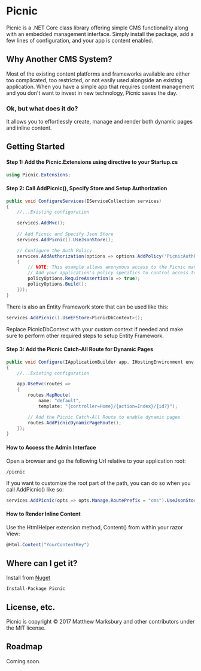 # Picnic
Picnic is a .NET Core class library offering simple CMS functionality along with an embedded management interface.  Simply install the package, add a few lines of configuration, and your app is content enabled.  


## Why Another CMS System?
Most of the existing content platforms and frameworks available are either too complicated, too restricted, or not easily used alongside an existing application.  When you have a simple app that requires content management and you don't want to invest in new technology, Picnic saves the day.

### Ok, but what does it do?
It allows you to effortlessly create, manage and render both dynamic pages and inline content.

## Getting Started

#### Step 1: Add the Picnic.Extensions using directive to your Startup.cs
```csharp
using Picnic.Extensions;
```

#### Step 2: Call AddPicnic(), Specify Store and Setup Authorization
```csharp
public void ConfigureServices(IServiceCollection services)
{            
    //...Existing configuration

    services.AddMvc();
    
    // Add Picnic and Specify Json Store
    services.AddPicnic().UseJsonStore();

    // Configure the Auth Policy
    services.AddAuthorization(options => options.AddPolicy("PicnicAuthPolicy", policyOptions =>
    {
        // NOTE: This example allows anonymous access to the Picnic management interface
        // Add your application's policy specifics to control access to the Picnic interface
        policyOptions.RequireAssertion(x => true);
        policyOptions.Build();
    }));
}
```

There is also an Entity Framework store that can be used like this:
```csharp
services.AddPicnic().UseEFStore<PicnicDbContext>();
```

Replace PicnicDbContext with your custom context if needed and make sure to perform other required steps to setup Entity Framework.

#### Step 3: Add the Picnic Catch-All Route for Dynamic Pages
```csharp
public void Configure(IApplicationBuilder app, IHostingEnvironment env)
{
    //...Existing configuration

    app.UseMvc(routes =>
    {
        routes.MapRoute(
            name: "default",
            template: "{controller=Home}/{action=Index}/{id?}");

        // Add the Picnic Catch-All Route to enable dynamic pages
        routes.AddPicnicDynamicPageRoute();
    });
}
```

#### How to Access the Admin Interface
Open a browser and go the following Url relative to your application root:
```
/picnic
```

If you want to customize the root part of the path, you can do so when you call AddPicnic() like so:

```csharp
services.AddPicnic(opts => opts.Manage.RoutePrefix = "cms").UseJsonStore();
```

#### How to Render Inline Content
Use the HtmlHelper extension method, Content() from within your razor View:
```csharp
@Html.Content("YourContentKey")
```

## Where can I get it?
Install from [Nuget](https://www.nuget.org/packages/Picnic/) 
```
Install-Package Picnic
```

## License, etc.
Picnic is copyright © 2017 Matthew Marksbury and other contributors under the MIT license.


## Roadmap
Coming soon.

